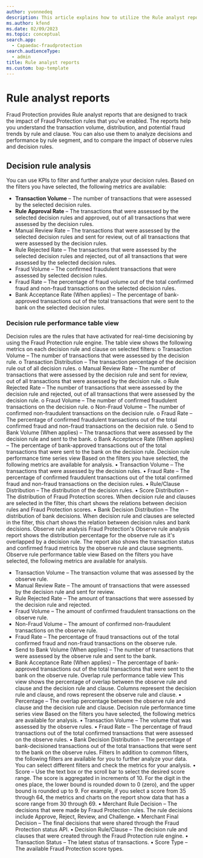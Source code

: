 ```yaml
---
author: yvonnedeq
description: This article explains how to utilize the Rule analyst reports in Microsoft Dynamics 365 Fraud Protection.
ms.author: kfend
ms.date: 02/09/2023
ms.topic: conceptual
search.app: 
  - Capaedac-fraudprotection
search.audienceType:
  - admin
title: Rule analyst reports
ms.custom: bap-template
---
```


# Rule analyst reports

Fraud Protection provides Rule analyst reports that are designed to track the impact of Fraud Protection rules that you've enabled. The reports help you understand the transaction volume, distribution, and potential fraud trends by rule and clause. You can also use them to analyze decisions and performance by rule segment, and to compare the impact of observe rules and decision rules.

## Decision rule analysis
You can use KPIs to filter and further analyze your decision rules. Based on the filters you have selected, the following metrics are available:

- **Transaction Volume** – The number of transactions that were assessed by the selected decision rules.
- **Rule Approval Rate** – The transactions that were assessed by the selected decision rules and approved, out of all transactions that were assessed by the decision rules. 
- Manual Review Rate – The transactions that were assessed by the selected decision rules and sent for review, out of all transactions that were assessed by the decision rules.
- Rule Rejected Rate – The transactions that were assessed by the selected decision rules and rejected, out of all transactions that were assessed by the selected decision rules.
- Fraud Volume – The confirmed fraudulent transactions that were assessed by selected decision rules.
- Fraud Rate – The percentage of fraud volume out of the total confirmed fraud and non-fraud transactions on the selected decision rules.
- Bank Acceptance Rate (When applies) – The percentage of bank-approved transactions out of the total transactions that were sent to the bank on the selected decision rules.

### Decision rule performance table view
Decision rules are the rules that have activated for real-time decisioning by using the Fraud Protection rule engine. The table view shows the following metrics on each decision rule and clause on selected filters:
o	Transaction Volume – The number of transactions that were assessed by the decision rule.
o	Transaction Distribution – The transaction percentage of the decision rule out of all decision rules.
o	Manual Review Rate – The number of transactions that were assessed by the decision rule and sent for review, out of all transactions that were assessed by the decision rule.
o	Rule Rejected Rate – The number of transactions that were assessed by the decision rule and rejected, out of all transactions that were assessed by the decision rule.
o	Fraud Volume – The number of confirmed fraudulent transactions on the decision rule.
o	Non-Fraud Volume – The number of confirmed non-fraudulent transactions on the decision rule.
o	Fraud Rate – The percentage of confirmed fraudulent transactions out of the total confirmed fraud and non-fraud transactions on the decision rule.
o	Send to Bank Volume (When applies) – The transactions that were assessed by the decision rule and sent to the bank.
o	Bank Acceptance Rate (When applies) – The percentage of bank-approved transactions out of the total transactions that were sent to the bank on the decision rule.
Decision rule performance time series view
Based on the filters you have selected, the following metrics are available for analysis.
•	Transaction Volume – The transactions that were assessed by the decision rules.
•	Fraud Rate – The percentage of confirmed fraudulent transactions out of the total confirmed fraud and non-fraud transactions on the decision rules.
•	Rule/Clause Distribution – The distribution of the decision rules.
•	Score Distribution – The distribution of Fraud Protection scores. When decision rule and clauses are selected in the filter, this chart shows the relations between decision rules and Fraud Protection scores.
•	Bank Decision Distribution – The distribution of bank decisions. When decision rule and clauses are selected in the filter, this chart shows the relation between decision rules and bank decisions.
Observe rule analysis
Fraud Protection's Observe rule analysis report shows the distribution percentage for the observe rule as it's overlapped by a decision rule. The report also shows the transaction status and confirmed fraud metrics by the observe rule and clause segments.
Observe rule performance table view
Based on the filters you have selected, the following metrics are available for analysis.

- Transaction Volume – The transaction volume that was assessed by the observe rule.
- Manual Review Rate – The amount of transactions that were assessed by the decision rule and sent for review.
- Rule Rejected Rate – The amount of transactions that were assessed by the decision rule and rejected.
- Fraud Volume – The amount of confirmed fraudulent transactions on the observe rule.
- Non-Fraud Volume – The amount of confirmed non-fraudulent transactions on the observe rule.
- Fraud Rate – The percentage of fraud transactions out of the total confirmed fraud and non-fraud transactions on the observe rule.
- Send to Bank Volume (When applies) – The number of transactions that were assessed by the observe rule and sent to the bank.
- Bank Acceptance Rate (When applies) – The percentage of bank-approved transactions out of the total transactions that were sent to the bank on the observe rule.
Overlap rule performance table view
This view shows the percentage of overlap between the observe rule and clause and the decision rule and clause. Columns represent the decision rule and clause, and rows represent the observe rule and clause.
•	Percentage – The overlap percentage between the observe rule and clause and the decision rule and clause.
Decision rule performance time series view
Based on the filters you have selected, the following metrics are available for analysis.
•	Transaction Volume – The volume that was assessed by the observe rules.
•	Fraud Rate – The percentage of fraud transactions out of the total confirmed transactions that were assessed on the observe rules.
•	Bank Decision Distribution – The percentage of bank-decisioned transactions out of the total transactions that were sent to the bank on the observe rules.
Filters
In addition to common filters, the following filters are available for you to further analyze your data. You can select different filters and check the metrics for your analysis.
•	Score – Use the text box or the scroll bar to select the desired score range. The score is aggregated in increments of 10. For the digit in the ones place, the lower bound is rounded down to 0 (zero), and the upper bound is rounded up to 9. For example, if you select a score from 35 through 64, the metrics and charts on the report show data that has a score range from 30 through 69.
•	Merchant Rule Decision – The decisions that were made by Fraud Protection rules. The rule decisions include Approve, Reject, Review, and Challenge.
•	Merchant Final Decision – The final decisions that were shared through the Fraud Protection status API.
•	Decision Rule/Clause – The decision rule and clauses that were created through the Fraud Protection rule engine.
•	Transaction Status – The latest status of transactions.
•	Score Type – The available Fraud Protection score types.

